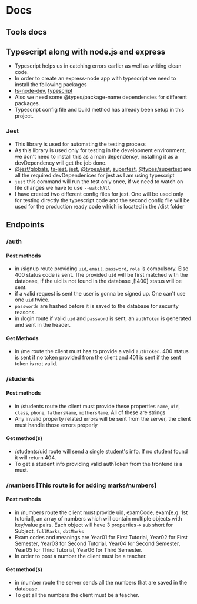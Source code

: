 # Docs

## Tools docs

## Typescript along with node.js and express

- Typescript helps us in catching errors earlier as well as writing clean code.
- In order to create an express-node app with typescript we need to install the following packages
- [ts-node-dev](https://www.npmjs.com/package/ts-node-dev), [typescript](https://www.npmjs.com/package/typescript)
- Also we need some @types/package-name dependencies for different packages.
- Typescript config file and build method has already been setup in this project.

### Jest

- This library is used for automating the testing process
- As this library is used only for testing in the development environment, we don't need to install this as a main dependency, installing it as a devDependency will get the job done.
- [@jest/globals](https://www.npmjs.com/package/@jest/globals), [ts-jest](https://www.npmjs.com/package/ts-jest), [jest](https://www.npmjs.com/package/jest), [@types/jest](https://www.npmjs.com/package/@types/jest), [supertest](https://www.npmjs.com/package/supertest), [@types/supertest](https://www.npmjs.com/package/@types/supertest) are all the required devDependenices for jest as I am using typescript
- `jest` this command will run the test only once, if we need to watch on file changes we have to use `--watchAll`
- I have created two different config files for jest. One will be used only for testing directly the typescript code and the second config file will be used for the production ready code which is located in the /dist folder

## Endpoints

### /auth

#### Post methods

- in /signup route providing `uid`, `email`, `password`, `role` is compulsory. Else 400 status code is sent. The provided `uid` will be first matched with the database, if the uid is not found in the database ,[!400] status will be sent.
- if a valid request is sent the user is gonna be signed up. One can't use one `uid` twice.
- `passwords` are hashed before it is saved to the database for security reasons.
- in /login route if valid `uid` and `password` is sent, an `authToken` is generated and sent in the header.

#### Get Methods

- in /me route the client must has to provide a valid `authToken`. 400 status is sent if no token provided from the client and 401 is sent if the sent token is not valid.

### /students

#### Post methods

- in /students route the client must provide these properties `name`, `uid`, `class`, `phone`, `fathersName`, `mothersName`. All of these are strings
- Any invalid property related errors will be sent from the server, the client must handle those errors properly

#### Get method(s)

- /students/uid route will send a single student's info. If no student found it will return 404.
- To get a student info providing valid authToken from the frontend is a must.

### /numbers [This route is for adding marks/numbers]

#### Post methods

- in /numbers route the client must provide uid, examCode, exam[e.g. 1st tutorial], an array of numbers which will contain multiple objects with key/value pairs. Each object will have 3 properties-> `sub` short for Subject, `fullMarks`, `obtMarks`
- Exam codes and meanings are Year01 for First Tutorial, Year02 for First Semester, Year03 for Second Tutorial, Year04 for Second Semester, Year05 for Third Tutorial, Year06 for Third Semester.
- In order to post a number the client must be a teacher.

#### Get method(s)

- in /number route the server sends all the numbers that are saved in the database.
- To get all the numbers the client must be a teacher.
